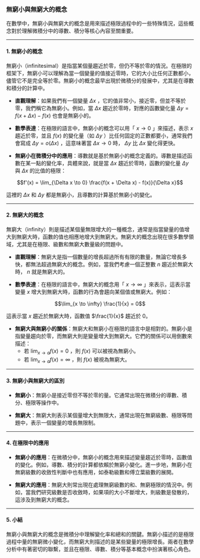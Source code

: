 ### **無窮小與無窮大的概念**

在數學中，無窮小與無窮大的概念是用來描述極限過程中的一些特殊情況，這些概念對於理解微積分中的導數、積分等核心內容至關重要。

---

#### **1. 無窮小的概念**

無窮小（infinitesimal）是指當某個量趨近於零，但仍不等於零的情況。在極限的框架下，無窮小可以理解為當一個變量的值接近零時，它的大小比任何正數都小，儘管它不是完全等於零。無窮小的概念最早出現於微積分的發展中，尤其是在導數和積分的計算中。

- **直觀理解**：如果我們有一個變量  $`\Delta x`$ ，它的值非常小，接近零，但並不等於零，我們稱它為無窮小。例如，當  $`\Delta x`$  趨近於零時，對應的函數變化量  $`\Delta y = f(x + \Delta x) - f(x)`$  也會是無窮小的。

- **數學表達**：在極限的語言中，無窮小的概念可以用「 $`x \to 0`$ 」來描述，表示  $`x`$  趨近於零，並且  $`f(x)`$  的變化量（如  $`\Delta y`$ ）比任何固定的正數都要小，通常我們會寫成  $`\Delta y = o(\Delta x)`$ ，這意味著當  $`\Delta x \to 0`$  時， $`\Delta y`$  比  $`\Delta x`$  變化得更快。

- **無窮小在微積分中的應用**：導數就是基於無窮小的概念定義的。導數是描述函數在某一點的變化率，具體來說，就是當  $`\Delta x`$  趨近於零時，函數的變化量  $`\Delta y`$  與  $`\Delta x`$  的比值的極限：
  
```math
f'(x) = \lim_{\Delta x \to 0} \frac{f(x + \Delta x) - f(x)}{\Delta x}
```

  這裡的  $`\Delta x`$  和  $`\Delta y`$  都是無窮小，且導數的計算基於無窮小的變化。

---

#### **2. 無窮大的概念**

無窮大（infinity）則是描述某個量無限增大的一種概念，通常是指當變量的值增大到無窮大時，函數的值也相應地增大到無窮大。無窮大的概念出現在很多數學領域，尤其是在極限、級數和無窮大數量級的問題中。

- **直觀理解**：無窮大是指一個數量的增長超過所有有限的數量，無論它增長多快，都無法超過無窮大的概念。例如，當我們考慮一個正整數  $`n`$  趨近於無窮大時， $`n`$  就是無窮大的。

- **數學表達**：在極限的語言中，無窮大的概念用「 $`x \to \infty`$ 」來表示，這表示當變量  $`x`$  增大到無窮大時，函數的行為會趨向某個值或無窮大。例如：
  
```math
\lim_{x \to \infty} \frac{1}{x} = 0
```

  這表示當  $`x`$  趨近於無窮大時，函數值  $`\frac{1}{x}`$  趨近於 0。

- **無窮大與無窮小的關係**：無窮大和無窮小在極限的語言中是相對的。無窮小是指變量趨向於零，而無窮大則是變量增大到無窮大。它們的關係可以用倒數來描述：
  - 若  $`\lim_{x \to a} f(x) = 0`$ ，則  $`f(x)`$  可以被視為無窮小。
  - 若  $`\lim_{x \to a} f(x) = \infty`$ ，則  $`f(x)`$  被視為無窮大。

---

#### **3. 無窮小與無窮大的區別**

- **無窮小**：無窮小是接近零但不等於零的量。它通常出現在微積分的導數、積分、極限等操作中。
  
- **無窮大**：無窮大則表示某個量增大到無限大，通常出現在無窮級數、極限等問題中，表示一個變量的增長無限制。

---

#### **4. 在極限中的應用**

- **無窮小的應用**：在微積分中，無窮小的概念用來描述變量趨近於零時，函數值的變化。例如，導數、積分的計算都依賴於無窮小變化。進一步地，無窮小在無窮級數的收斂性判斷中也有應用，如泰勒級數和傅立葉級數的展開。

- **無窮大的應用**：無窮大則常出現在處理無窮級數的和、無窮極限的情況中。例如，當我們研究級數是否收斂時，如果項的大小不斷增大，則級數是發散的，這涉及到無窮大的概念。

---

#### **5. 小結**

無窮小與無窮大的概念是微積分中理解變化率和總和的關鍵。無窮小描述的是極限過程中量的無窮微小變化，而無窮大則描述的是某些變量的極限增長。兩者在數學分析中有著密切的聯繫，並且在極限、導數、積分等基本概念中扮演著核心角色。
